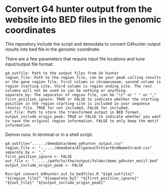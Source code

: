 # Convert G4 hunter output from the website into BED files in the genomic coordinates

This repository include the script and demodata to convert G4hunter output results into bed file in the genomic coordinate.

There are a few parameters that require input file locations and tune input/output file format.

```
g4_outfile: Path to the output files from G4 hunter
region_file: Path to the region file, can be your peak calling results or the gene region file. First column is chromosoeom, second column is region starting site, third column is region ending site. The rest columns will not be used so can be nothing or anything.
separate_by: The separator of region file, can be "\t" or " " or ","
first_position_ignore: TRUE or FALSE to indicate whether the starting position in the region starting site is included in your sequence (fasta) file. TRUE for not included, FALSE for included.
out_file: Path to store the transformed output in BED format.
output_include_origin_peak: TRUE or FALSE to indicate whether you want to save the original region information. FALSE to only keep the motif information.
```

Demon runs: In terminal or in a shell script.

```
g4_outfile="....../demoData/demo_g4hunter_output.csv"
region_file <- "....../demoData/AllgenesChrStartEndNameStrand.csv"
separate_by <- ","
first_position_ignore <- FALSE
out_file <- "....../path/to/the/output/folder/demo_g4huter_motif.bed"
output_include_origin_peak <- FALSE

Rscript convert_G4hunter_out_to_bedfiles.R "${g4_outfile}" "${region_file}" "${separate_by}" "${first_position_ignore}" "${out_file}" "${output_include_origin_peak}"

```
